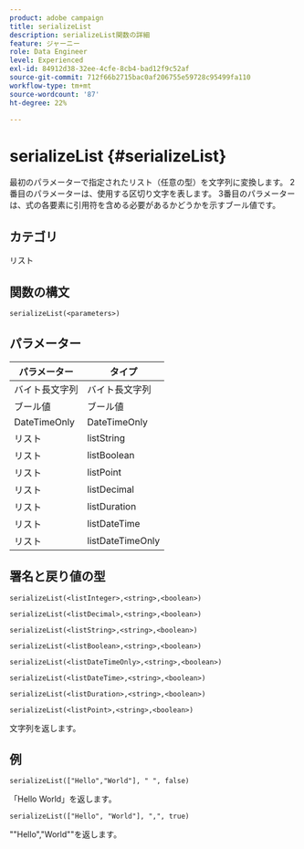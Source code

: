 ```yaml
---
product: adobe campaign
title: serializeList
description: serializeList関数の詳細
feature: ジャーニー
role: Data Engineer
level: Experienced
exl-id: 84912d38-32ee-4cfe-8cb4-bad12f9c52af
source-git-commit: 712f66b2715bac0af206755e59728c95499fa110
workflow-type: tm+mt
source-wordcount: '87'
ht-degree: 22%

---
```


# serializeList {#serializeList}

最初のパラメーターで指定されたリスト（任意の型）を文字列に変換します。 2番目のパラメーターは、使用する区切り文字を表します。 3番目のパラメーターは、式の各要素に引用符を含める必要があるかどうかを示すブール値です。

## カテゴリ

リスト

## 関数の構文

`serializeList(<parameters>)`

## パラメーター

| パラメーター | タイプ |
|-----------|------------------|
|  バイト長文字列 |  バイト長文字列 |
| ブール値 | ブール値 |
| DateTimeOnly | DateTimeOnly |
| リスト | listString |
| リスト | listBoolean |
| リスト | listPoint |
| リスト | listDecimal |
| リスト | listDuration |
| リスト | listDateTime |
| リスト | listDateTimeOnly |

## 署名と戻り値の型

`serializeList(<listInteger>,<string>,<boolean>)`

`serializeList(<listDecimal>,<string>,<boolean>)`

`serializeList(<listString>,<string>,<boolean>)`

`serializeList(<listBoolean>,<string>,<boolean>)`

`serializeList(<listDateTimeOnly>,<string>,<boolean>)`

`serializeList(<listDateTime>,<string>,<boolean>)`

`serializeList(<listDuration>,<string>,<boolean>)`

`serializeList(<listPoint>,<string>,<boolean>)`

文字列を返します。

## 例

`serializeList(["Hello","World"], " ", false)`

「Hello World」を返します。

`serializeList(["Hello", "World"], ",", true)`

&quot;&quot;Hello&quot;,&quot;World&quot;&quot;を返します。
